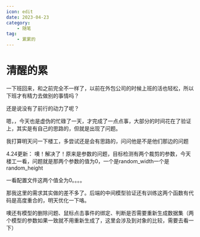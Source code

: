 ```yaml
---
icon: edit
date: 2023-04-23
category:
    - 随笔
tag:
    - 累累的
---
```


# 清醒的累

一下班回来，和之前完全不一样了，以前在外包公司的时候上班的活也轻松，所以下班才有精力去做别的事情吗？

还是说没有了前行的动力了呢？

嗯，，今天也是虚伪的忙碌了一天，才完成了一点点事，大部分的时间花在了验证上，其实是有自己的思路的，但就是出现了问题。

我打算明天问一下楼工，多尝试还是会有思路的，问问他是不是他们那边的问题

4.24更新：
噢！解决了！原来是参数的问题，目标检测有两个裁剪的参数，今天楼工一看，问题就是那两个参数的值为0，一个是random_width一个是random_height

一看配置文件这两个值全为0。。。。

那我这里的需求其实做的差不多了。后端的中间模型验证还有训练这两个函数有代码是高度重合的，明天优化一下咯。

噢还有模型的删除问题、鼠标点击事件的绑定、判断是否需要重新生成数据集（两个模型的参数如果一致就不用重新生成了，这里会涉及到对象的比较，需要去看一下）